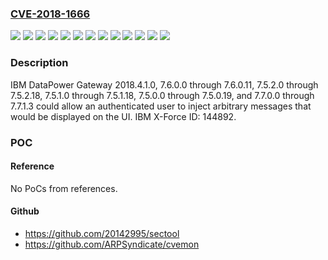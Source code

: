 ### [CVE-2018-1666](https://cve.mitre.org/cgi-bin/cvename.cgi?name=CVE-2018-1666)
![](https://img.shields.io/static/v1?label=Product&message=DataPower%20Gateway&color=blue)
![](https://img.shields.io/static/v1?label=Version&message=2018.4.1.0%20&color=brightgreen)
![](https://img.shields.io/static/v1?label=Version&message=7.5.0.0%20&color=brightgreen)
![](https://img.shields.io/static/v1?label=Version&message=7.5.0.19%20&color=brightgreen)
![](https://img.shields.io/static/v1?label=Version&message=7.5.1.0%20&color=brightgreen)
![](https://img.shields.io/static/v1?label=Version&message=7.5.1.18%20&color=brightgreen)
![](https://img.shields.io/static/v1?label=Version&message=7.5.2.0%20&color=brightgreen)
![](https://img.shields.io/static/v1?label=Version&message=7.5.2.18%20&color=brightgreen)
![](https://img.shields.io/static/v1?label=Version&message=7.6.0.0%20&color=brightgreen)
![](https://img.shields.io/static/v1?label=Version&message=7.6.0.11%20&color=brightgreen)
![](https://img.shields.io/static/v1?label=Version&message=7.7.0.0%20&color=brightgreen)
![](https://img.shields.io/static/v1?label=Version&message=7.7.1.3%20&color=brightgreen)
![](https://img.shields.io/static/v1?label=Vulnerability&message=Other&color=brightgreen)

### Description

IBM DataPower Gateway 2018.4.1.0, 7.6.0.0 through 7.6.0.11, 7.5.2.0 through 7.5.2.18, 7.5.1.0 through 7.5.1.18, 7.5.0.0 through 7.5.0.19, and 7.7.0.0 through 7.7.1.3 could allow an authenticated user to inject arbitrary messages that would be displayed on the UI. IBM X-Force ID: 144892.

### POC

#### Reference
No PoCs from references.

#### Github
- https://github.com/20142995/sectool
- https://github.com/ARPSyndicate/cvemon

